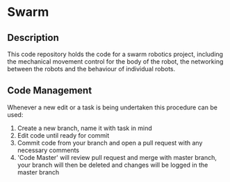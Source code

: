 Swarm
=======
Description
-----------
This code repository holds the code for a swarm robotics project, including the mechanical movement control for the body of the robot, the networking between the robots and the behaviour of individual robots.

Code Management
----------------
Whenever a new edit or a task is being undertaken this procedure can be used:
1. Create a new branch, name it with task in mind
2. Edit code until ready for commit
3. Commit code from your branch and open a pull request with any necessary comments
4. 'Code Master' will review pull request and merge with master branch, your branch will then be deleted and changes will be logged in the master branch
